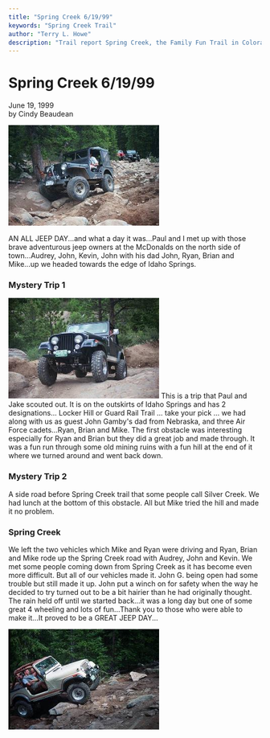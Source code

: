 ```yaml
---
title: "Spring Creek 6/19/99"
keywords: "Spring Creek Trail"
author: "Terry L. Howe"
description: "Trail report Spring Creek, the Family Fun Trail in Colorado."
---
```

# Spring Creek 6/19/99

June 19, 1999  
by Cindy Beaudean  
  
![Paul](../../../img/terry/trail/sc990602.jpg)

AN ALL JEEP DAY...and what a day it was...Paul and I met up with those brave adventurous jeep owners at the McDonalds on the north side of town...Audrey, John, Kevin, John with his dad John, Ryan, Brian and Mike...up we headed towards the edge of Idaho Springs.

### Mystery Trip 1

![Kevin](../../../img/terry/trail/sc990601.jpg) This is a trip that Paul and Jake scouted out. It is on the outskirts of Idaho Springs and has 2 designations... Locker Hill or Guard Rail Trail ... take your pick ... we had along with us as guest John Gamby's dad from Nebraska, and three Air Force cadets...Ryan, Brian and Mike. The first obstacle was interesting especially for Ryan and Brian but they did a great job and made through. It was a fun run through some old mining ruins with a fun hill at the end of it where we turned around and went back down.

### Mystery Trip 2

A side road before Spring Creek trail that some people call Silver Creek. We had lunch at the bottom of this obstacle. All but Mike tried the hill and made it no problem.

### Spring Creek

We left the two vehicles which Mike and Ryan were driving and Ryan, Brian and Mike rode up the Spring Creek road with Audrey, John and Kevin. We met some people coming down from Spring Creek as it has become even more difficult. But all of our vehicles made it. John G. being open had some trouble but still made it up. John put a winch on for safety when the way he decided to try turned out to be a bit hairier than he had originally thought. The rain held off until we started back...it was a long day but one of some great 4 wheeling and lots of fun...Thank you to those who were able to make it...It proved to be a GREAT JEEP DAY... 

![John](../../../img/terry/trail/sc990603.jpg)